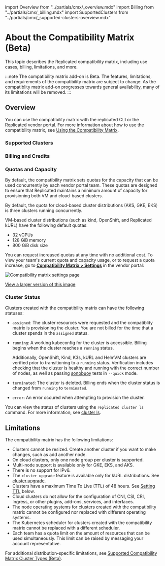 import Overview from "../partials/cmx/_overview.mdx"
import Billing from "../partials/cmx/_billing.mdx"
import SupportedClusters from "../partials/cmx/_supported-clusters-overview.mdx"

# About the Compatibility Matrix (Beta)

This topic describes the Replicated compatibility matrix, including use cases, billing, limitations, and more.

:::note
The compatibility matrix add-on is Beta. The features, limitations, and requirements of the compatibility matrix are subject to change. As the compatiblity matrix add-on progresses towards general availability, many of its limitations will be removed.
:::

## Overview

<Overview/>

You can use the compatibility matrix with the replicated CLI or the Replicated vendor portal. For more information about how to use the compatibility matrix, see [Using the Compatibility Matrix](testing-how-to).

### Supported Clusters

<SupportedClusters/>

### Billing and Credits

<Billing/>

### Quotas and Capacity

By default, the compatibility matrix sets quotas for the capacity that can be used concurrently by each vendor portal team. These quotas are designed to ensure that Replicated maintains a minimum amount of capacity for provisioning both VM and cloud-based clusters.

By default, the quota for cloud-based cluster distributions (AKS, GKE, EKS) is three clusters running concurrently.

VM-based cluster distributions (such as kind, OpenShift, and Replicated kURL) have the following default quotas:
* 32 vCPUs
* 128 GiB memory
* 800 GiB disk size 

You can request increased quotas at any time with no additional cost. To view your team's current quota and capacity usage, or to request a quota increase, go to [**Compatibility Matrix > Settings**](https://vendor.replicated.com/compatibility-matrix/settings) in the vendor portal:

![Compatibility matrix settings page](/images/compatibility-matrix-settings.png)

[View a larger version of this image](/images/compatibility-matrix-settings.png)

### Cluster Status

Clusters created with the compatibility matrix can have the following statuses:

* `assigned`: The cluster resources were requested and the compatiblity matrix is provisioning the cluster. You are not billed for the time that a cluster spends in the `assigned` status.

* `running`: A working kubeconfig for the cluster is accessible. Billing begins when the cluster reaches a `running` status.

   Additionally, OpenShift, Kind, K3s, kURL and HelmVM clusters are verified prior to transitioning to a `running` status. Verification includes checking that the cluster is healthy and running with the correct number of nodes, as well as passing [sonobuoy](https://sonobuoy.io/) tests in `--quick` mode.

* `terminated`: The cluster is deleted. Billing ends when the cluster status is changed from `running` to `terminated`.

* `error`: An error occured when attempting to provision the cluster.

You can view the status of clusters using the `replicated cluster ls` command. For more information, see [cluster ls](/reference/replicated-cli-cluster-ls).

## Limitations

The compatibility matrix has the following limitations:

- Clusters cannot be resized. Create another cluster if you want to make changes, such as add another node.
- On cloud clusters, only one node group per cluster is supported.
- Multi-node support is available only for GKE, EKS, and AKS.
- There is no support for IPv6.
- The `cluster upgrade` feature is available only for kURL distributions. See [cluster upgrade](/reference/replicated-cli-cluster-upgrade).
- Clusters have a maximum Time To Live (TTL) of 48 hours. See [Setting TTL](#setting-ttl) below.
- Cloud clusters do not allow for the configuration of CNI, CSI, CRI, Ingress, or other plugins, add-ons, services, and interfaces.
- The node operating systems for clusters created with the compatibility matrix cannot be configured nor replaced with different operating systems.
- The Kubernetes scheduler for clusters created with the compatibility matrix cannot be replaced with a different scheduler.
- Each team has a quota limit on the amount of resources that can be used simultaneously. This limit can be raised by messaging your account representative.

For additional distribution-specific limitations, see [Supported Compatibility Matrix Cluster Types (Beta)](testing-supported-clusters).